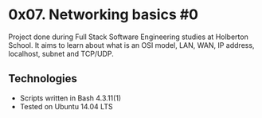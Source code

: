 # 0x07. Networking basics #0

Project done during Full Stack Software Engineering studies at Holberton School. It aims to learn about what is an OSI model, LAN, WAN, IP address, localhost, subnet and TCP/UDP.

## Technologies
* Scripts written in Bash 4.3.11(1)
* Tested on Ubuntu 14.04 LTS
